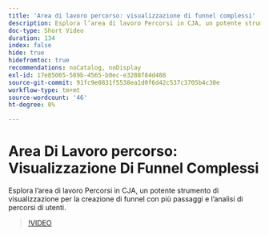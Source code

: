 ```yaml
---
title: 'Area di lavoro percorso: visualizzazione di funnel complessi'
description: Esplora l’area di lavoro Percorsi in CJA, un potente strumento di visualizzazione per la creazione di funnel con più passaggi e l’analisi di percorsi di utenti.
doc-type: Short Video
duration: 134
index: false
hide: true
hidefromtoc: true
recommendations: noCatalog, noDisplay
exl-id: 17e85065-589b-4565-b0ec-e3288f84d488
source-git-commit: 91fc9e0831f5538ea1d0f6d42c537c3705b4c30e
workflow-type: tm+mt
source-wordcount: '46'
ht-degree: 0%

---
```


# Area Di Lavoro percorso: Visualizzazione Di Funnel Complessi

Esplora l’area di lavoro Percorsi in CJA, un potente strumento di visualizzazione per la creazione di funnel con più passaggi e l’analisi di percorsi di utenti.

<!-- 72_S103_3442450_134_journey-canvas-visualizing-complex-funnels -->
>[!VIDEO](https://video.tv.adobe.com/v/3458364/?learn=on&enablevpops=true)
